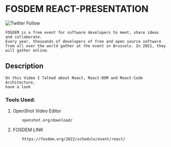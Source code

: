 
# FOSDEM REACT-PRESENTATION 
![Twitter Follow](https://img.shields.io/twitter/follow/iamgabrielsoft)

    FOSDEM is a free event for software developers to meet, share ideas and collaborate.
    Every year, thousands of developers of free and open source software from all over the world gather at the event in Brussels. In 2021, they will gather online.




## Description
    On this Video I Talked about React, React-DOM and React-Code Architecture,
    have a look




### Tools Used:

1. OpenShot Video Editor
    ```
        openshot.org/download/
    ```


2. FOSDEM LINK
    ```
        https://fosdem.org/2022/schedule/event/react/
    ```

